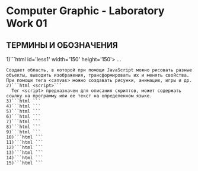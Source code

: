 Computer Graphic - Laboratory Work 01
=====================
ТЕРМИНЫ И ОБОЗНАЧЕНИЯ
-----------------------------------

1)```html id='less1' width='150' height='150'>
    ...
```
Создает область, в которой при помощи JavaScript можно рисовать разные объекты, выводить изображения, трансформировать их и менять свойства. При помощи тега <canvas> можно создавать рисунки, анимацию, игры и др. 
2)```html <script>```
  Тег <script> предназначен для описания скриптов, может содержать ссылку на программу или ее текст на определенном языке. 
3)```html ```
4)```html ```
5)```html ```
6)```html ```
7)```html ```
8)```html ```
9)```html ```
10)```html ```
11)```html ```
12)```html ```
13)```html ```
14)```html ```
15)```html ```  
  
